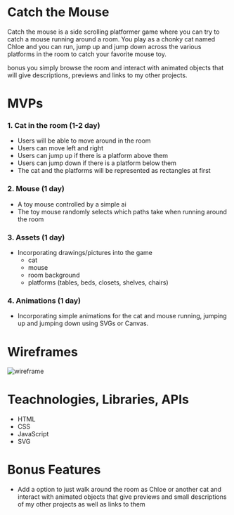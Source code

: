 # Catch the Mouse

Catch the mouse is a side scrolling platformer game where you can try to catch a mouse running around a room. You play as a chonky cat named Chloe and you can run, jump up and jump down across the various platforms in the room to catch your favorite mouse toy.

bonus
you simply browse the room and interact with animated objects that will give descriptions, previews and links to my other projects.

# MVPs
### 1. Cat in the room (1-2 day)
* Users will be able to move around in the room
* Users can move left and right
* Users can jump up if there is a platform above them
* Users can jump down if there is a platform below them
* The cat and the platforms will be represented as rectangles at first

### 2. Mouse (1 day)
* A toy mouse controlled by a simple ai
* The toy mouse randomly selects which paths take when running around the room
 
### 3. Assets (1 day)
* Incorporating drawings/pictures into the game
  * cat
  * mouse
  * room background
  * platforms (tables, beds, closets, shelves, chairs)

### 4. Animations (1 day)
  * Incorporating simple animations for the cat and mouse running, jumping up and jumping down using SVGs or Canvas.

# Wireframes

![wireframe](https://user-images.githubusercontent.com/80925443/126987617-53146574-3586-47b5-b3d3-9bcb6afc797f.png)


# Teachnologies, Libraries, APIs
* HTML
* CSS
* JavaScript
* SVG

# Bonus Features
* Add a option to just walk around the room as Chloe or another cat and interact with animated objects that give previews and small descriptions of my other projects as well as links to them
